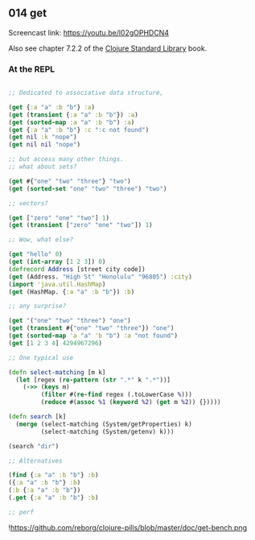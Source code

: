 ## 014 get

Screencast link: https://youtu.be/l02gOPHDCN4

Also see chapter 7.2.2 of the [Clojure Standard Library](https://www.manning.com/books/clojure-standard-library) book.

### At the REPL

```clojure

;; Dedicated to associative data structure,

(get {:a "a" :b "b"} :a)
(get (transient {:a "a" :b "b"}) :a)
(get (sorted-map :a "a" :b "b") :a)
(get {:a "a" :b "b"} :c ":c not found")
(get nil :k "nope")
(get nil nil "nope")

;; but access many other things.
;; what about sets?

(get #{"one" "two" "three"} "two")
(get (sorted-set "one" "two" "three") "two")

;; vectors?

(get ["zero" "one" "two"] 1)
(get (transient ["zero" "one" "two"]) 1)

;; Wow, what else?

(get "hello" 0)
(get (int-array [1 2 3]) 0)
(defrecord Address [street city code])
(get (Address. "High St" "Honolulu" "96805") :city)
(import 'java.util.HashMap)
(get (HashMap. {:a "a" :b "b"}) :b)

;; any surprise?

(get '("one" "two" "three") "one")
(get (transient #{"one" "two" "three"}) "one")
(get (sorted-map 'a "a" 'b "b") :a "not found")
(get [1 2 3 4] 4294967296)

;; One typical use

(defn select-matching [m k]
  (let [regex (re-pattern (str ".*" k ".*"))]
    (->> (keys m)
         (filter #(re-find regex (.toLowerCase %)))
         (reduce #(assoc %1 (keyword %2) (get m %2)) {}))))

(defn search [k]
  (merge (select-matching (System/getProperties) k)
         (select-matching (System/getenv) k)))

(search "dir")

;; Alternatives

(find {:a "a" :b "b"} :b)
({:a "a" :b "b"} :b)
(:b {:a "a" :b "b"})
(.get {:a "a" :b "b"} :b)

;; perf

```

!https://github.com/reborg/clojure-pills/blob/master/doc/get-bench.png
